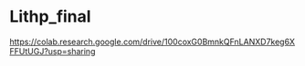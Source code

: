 # Lithp_final

https://colab.research.google.com/drive/100coxG0BmnkQFnLANXD7keg6XFFUtUGJ?usp=sharing
